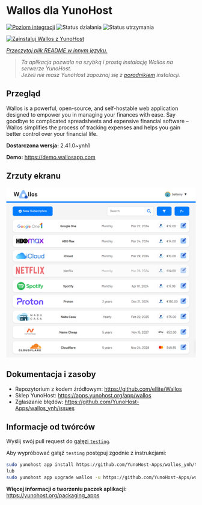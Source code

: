 <!--
To README zostało automatycznie wygenerowane przez <https://github.com/YunoHost/apps/tree/master/tools/readme_generator>
Nie powinno być ono edytowane ręcznie.
-->

# Wallos dla YunoHost

[![Poziom integracji](https://apps.yunohost.org/badge/integration/wallos)](https://ci-apps.yunohost.org/ci/apps/wallos/)
![Status działania](https://apps.yunohost.org/badge/state/wallos)
![Status utrzymania](https://apps.yunohost.org/badge/maintained/wallos)

[![Zainstaluj Wallos z YunoHost](https://install-app.yunohost.org/install-with-yunohost.svg)](https://install-app.yunohost.org/?app=wallos)

*[Przeczytaj plik README w innym języku.](./ALL_README.md)*

> *Ta aplikacja pozwala na szybką i prostą instalację Wallos na serwerze YunoHost.*  
> *Jeżeli nie masz YunoHost zapoznaj się z [poradnikiem](https://yunohost.org/install) instalacji.*

## Przegląd

Wallos is a powerful, open-source, and self-hostable web application designed to empower you in managing your finances with ease. Say goodbye to complicated spreadsheets and expensive financial software – Wallos simplifies the process of tracking expenses and helps you gain better control over your financial life.


**Dostarczona wersja:** 2.41.0~ynh1

**Demo:** <https://demo.wallosapp.com>

## Zrzuty ekranu

![Zrzut ekranu z Wallos](./doc/screenshots/screenshot.png)

## Dokumentacja i zasoby

- Repozytorium z kodem źródłowym: <https://github.com/ellite/Wallos>
- Sklep YunoHost: <https://apps.yunohost.org/app/wallos>
- Zgłaszanie błędów: <https://github.com/YunoHost-Apps/wallos_ynh/issues>

## Informacje od twórców

Wyślij swój pull request do [gałęzi `testing`](https://github.com/YunoHost-Apps/wallos_ynh/tree/testing).

Aby wypróbować gałąź `testing` postępuj zgodnie z instrukcjami:

```bash
sudo yunohost app install https://github.com/YunoHost-Apps/wallos_ynh/tree/testing --debug
lub
sudo yunohost app upgrade wallos -u https://github.com/YunoHost-Apps/wallos_ynh/tree/testing --debug
```

**Więcej informacji o tworzeniu paczek aplikacji:** <https://yunohost.org/packaging_apps>
